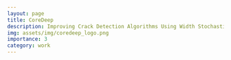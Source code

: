 ```yaml
---
layout: page
title: CoreDeep
description: Improving Crack Detection Algorithms Using Width Stochasticity
img: assets/img/coredeep_logo.png
importance: 3
category: work
---
```


<head>
    <meta charset="UTF-8">
    <meta name="viewport" content="width=device-width, initial-scale=1.0">
    <style>
        .info-box {
            border: 2px solid #3498db; /* Border color */
            padding: 20px; /* Padding inside the box */
            border-radius: 10px; /* Rounded corners */
            box-shadow: 0 4px 8px rgba(0, 0, 0, 0.1); /* Box shadow for a subtle lift */
            max-width: 800px; /* Maximum width of the box */
            text-align: center;
        }

        .info-box p {
            margin: 0; /* Remove default margin for better spacing */
        }
    
    table {
      font-family: Arial, sans-serif;
      border-collapse: collapse;
      width: 100%;
    }

    th, td {
      border: 1px solid #dddddd;
      text-align: left;
      padding: 8px;
    }


    </style>
</head>

In this discussion, we present an overview of the width stochasticity in cracks and how it can help in improving existing approaches significantly. The details are discussed in <a href="https://arxiv.org/abs/2209.04648">this article</a>.


 <div class="info-box">
 <h3><b>Background</b></h3>
        <p>Automatically detecting or segmenting cracks in images can help in reducing the cost of maintenance or operations. Detecting, measuring and quantifying cracks for distress analysis in challenging background scenarios is a difficult task as there is no clear boundary that separates cracks from the background. Therefore, the algorithms should be developed while considering the inherent challenges associated with data. Some of the perceptually noted challenges are color, intensity, depth, blur, motion-blur, orientation, different region of interest (ROI) for the defect, scale, illumination, complex and challenging background, etc. These variations occur across (crack inter class) and within images (crack intra-class variabilities). Overall, there is significant background (inter) and foreground (intra-class) variability. In this work, we have attempted to reduce the effect of these variations in challenging background scenarios using the proposed stochastic width (SW) approach.</p></div>  
<br>

 <h3><center><b>Stochastic Width (SW)</b></center></h3>

In this section, we will discuss the stochastic width approach and how it is applied on the input binary crack masks.

 <div class="row justify-content-center">
    <div class="col-sm mt-3 mt-md-0 text-center">
        <div class="img">
            {% include figure.html path="assets/img/coredeep_1.png" title="example image" class="img-fluid rounded z-depth-1" %}
        </div>
        <div class="caption">
            The figure shows <b>(a)</b> input image, <b>(b)</b> ground truth mask, <b>(c)</b> gt dilated with 3 x 3 kernel, <b>(d)</b> mask (c) dilated with 5 x 5 kernel and  <b>(e)</b> mask (d) dilated with 8 by 8 kernel (from left to right)
        </div>
    </div>
</div>

<h3><center><b>Results</b></center></h3>
In this section, we compare the predictions of models trained using three different approaches listed in the table below:
<br>
<h4><center><b>Comparison of UNet2D Models</b></center></h4>

  <table>
    <tr>
      <th>Method</th>
      <th>Description</th>
    </tr>
    <tr>
      <td>BASELINE</td>
      <td>UNet2D model + binary cross entropy loss</td>
    </tr>
    <tr>
      <td>FR</td>
      <td>UNet2D model + focal loss + random augmentation (during training).</td>
    </tr>
    <tr>
      <td>SW</td>
      <td>UNet2D model + focal loss + random augmentation (during training) + input data SW augmentation.</td>
    </tr>
  </table>
<br>
The figure below show that that there is a significant improvement in the crack connectivity in the stochastic width approach results. The width stochasticity introduced in the input data space improves the recall of the resultant trained model significantly as compared to the Baseline and FR techniques.

<div class="row justify-content-center">
    <div class="col-sm mt-3 mt-md-0 text-center">
        <div class="img">
            {% include figure.html path="assets/img/coredeep_2.png" title="example image" class="img-fluid rounded z-depth-1" %}
        </div>
        <div class="caption">
            The figure shows the baseline, FR and SW predictions (from left to right) respectively on the top row and FR - BASELINE prediction (where the pixels that are present in FR but not in BASELINE are highlighted in blue) and SW - FR prediction on the bottom row respectively. These results correspond to the UNet2D models with ResNet50 backbone pretrained on imagenet.
        </div>
    </div>
</div>
